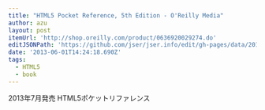 ```yaml
---
title: "HTML5 Pocket Reference, 5th Edition - O'Reilly Media"
author: azu
layout: post
itemUrl: 'http://shop.oreilly.com/product/0636920029274.do'
editJSONPath: 'https://github.com/jser/jser.info/edit/gh-pages/data/2013/06/index.json'
date: '2013-06-01T14:24:18.690Z'
tags:
  - HTML5
  - book
---
```

2013年7月発売
HTML5ポケットリファレンス
